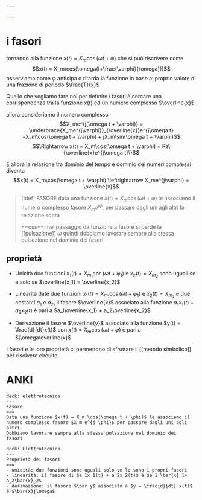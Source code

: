 ```yaml
---

---
```

# i fasori
tornando alla funzione $x(t) = X_m\cos(\omega t + \varphi)$ che si può riscrivere come $$x(t) = X_m\cos(\omega(t+\frac{\varphi}{\omega}))$$
osserviamo come $\varphi$ anticipa o ritarda la funzione in base al proprio valore di una frazione di periodo $\frac{T}{x}$

Quello che vogliamo fare noi per definire i fasori è cercare una corrispondenza tra la funzione $x(t)$ ed un numero complesso $\overline{x}$

allora consideriamo il numero complesso
$$X_me^{j(\omega t + \varphi)} = \underbrace{X_me^{j\varphi}}_{\overline{x}}e^{j\omega t} =X_m\cos(\omega t + \varphi) + jX_m\sin(\omega t + \varphi)$$
$$\Rightarrow x(t) = X_m\cos(\omega t + \varphi) = Re\{\overline{x}e^{j\omega t}\}$$

E allora la relazione tra dominio del tempo e dominio dei numeri complessi diventa
$$x(t) = X_m\cos(\omega t + \varphi) \leftrightarrow X_me^{j\varphi} = \overline{x}$$

>[!def] FASORE
>data una funzione $x(t) = X_m\cos(\omega t + \varphi)$ le associamo il numero complesso fasore $X_me^{j \varphi}$, per passare dagli uni agli altri la relazione sopra
>
>==oss==: nel passaggio da funzione a fasore si perde la [[pulsazione]] $\omega$ quindi dobbiamo lavorare sempre alla stessa pulsazione nel dominio dei fasori

## proprietà
* Unicità
	due funzioni $x_1(t) = X_{m_1}\cos(\omega t  + \varphi_1)$ e $x_2(t) = X_{m_2}$ sono uguali se e solo se $\overline{x_1} = \overline{x_2}$
	

* Linearità
	date due funzioni  $x_1(t) = X_{m_1}\cos(\omega t  + \varphi_1)$ e $x_2(t) = X_{m_2}$ e due costanti $a_1$ e $a_2$, il fasore $\overline{x}$ associato alla funzione $a_1x_1(t) + a_2x_2(t)$ è pari a $a_1\overline{x_1} + a_2\overline{x_2}$
	

* Derivazione
	il fasore $\overline{y}$ associato alla funzione $y(t) = \frac{d}{dt}x(t)$ con $x(t) = X_m\cos(\omega t + \varphi)$ è pari a $j\omega\overline{x}$


I fasori e le loro proprietà ci permettono di sfruttare il [[metodo simbolico]] per risolvere circuito.

# ANKI

```anki
deck: elettrotecnica
---
Fasore
===
Data una funzione $x(t) = X_m \cos(\omega t + \phi)$ le associamo il numero complesso fasore $X_m e^{j \phi}$ per passare dagli uni agli altri.
Dobbiamo lavorare sempre alla stessa pulsazione nel dominio dei fasori.
```


```anki
deck: Elettrotecnica
---
Proprietà dei fasori
===
- unicità: due funzioni sono uguali solo se lo sono i propri fasori
- linearità: il fasore di $a_1x_1(t) + a_2x_2(t)$ è $a_1 \bar{x}_1+ a_2\bar{x}_2$
- derivazione: il fasore $\bar y$ associato a $y = \frac{d}{dt} x(t)$ è $\bar{x}j\omega$
```
